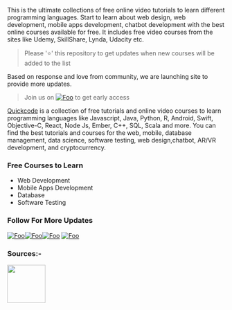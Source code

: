 This is the ultimate collections of free online video tutorials to learn different programming languages. Start to learn about web design, web development, mobile apps development, chatbot development with the best online courses available for free. It includes free video courses from the sites like Udemy, SkillShare, Lynda, Udacity etc.



>  Please '⭐' this repository to get updates when new courses will be added to the list

Based on response and love from community, we are launching site to provide more updates.

> Join us on [![Foo](https://cdn2.iconfinder.com/data/icons/social-icons-33/128/Product_Hunt-64.png)](https://www.producthunt.com/upcoming/quick-code) to get early access 




[Quickcode](http://www.quickcode.co) is a collection of free tutorials and online video courses to learn programming languages like Javascript, Java, Python, R, Android, Swift, Objective-C, React, Node Js, Ember, C++, SQL, Scala and more.
You can find the best tutorials and courses for the web, mobile,  database management, data science, software testing, web design,chatbot, AR/VR development, and cryptocurrency.


### Free Courses to Learn
- Web Development
- Mobile Apps Development
- Database
- Software Testing


### Follow For More Updates
[![Foo](https://cdn0.iconfinder.com/data/icons/picons-social/57/108-medium-64.png)](https://medium.com/quick-code)[![Foo](https://cdn2.iconfinder.com/data/icons/social-icons-33/128/Product_Hunt-64.png)](https://www.producthunt.com/upcoming/quick-code)[![Foo](https://cdn3.iconfinder.com/data/icons/free-social-icons/67/facebook_circle_color-64.png)](https://www.facebook.com/Quick-Code-1493528657352302/)  [![Foo](https://cdn3.iconfinder.com/data/icons/free-social-icons/67/twitter_circle_color-64.png)](https://twitter.com/quickcode17)  


### Sources:- 

<img src="https://www.udemy.com/staticx/udemy/images/v6/logo-coral.svg" width="88">
